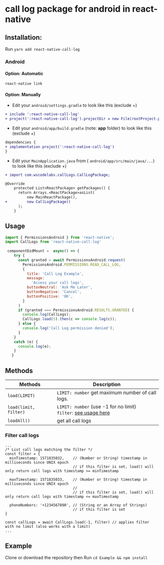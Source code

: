 # call log package for android in react-native


## Installation:
Run `yarn add react-native-call-log`
 

### Android

#### Option: Automatic
`react-native link`
#### Option: Manually
* Edit your `android/settings.gradle` to look like this (exclude +)

```diff
+ include ':react-native-call-log'
+ project(':react-native-call-log').projectDir = new File(rootProject.projectDir, '../node_modules/react-native-call-log/android')
```

* Edit your `android/app/build.gradle` (note: **app** folder) to look like this (exclude +)

 ```diff
dependencies {
 + implementation project(':react-native-call-log')
 }
 ```

* Edit your `MainApplication.java` from ( `android/app/src/main/java/...`) to look like this (exclude +)
```diff
+ import com.wscodelabs.callLogs.CallLogPackage;

@Override
    protected List<ReactPackage> getPackages() {
      return Arrays.<ReactPackage>asList(
          new MainReactPackage(),
+         new CallLogPackage()
      );
    }
```

## Usage

```javascript
import { PermissionsAndroid } from 'react-native';
import CallLogs from 'react-native-call-log'
 
 componentDidMount =  async() => {
    try {
      const granted = await PermissionsAndroid.request(
        PermissionsAndroid.PERMISSIONS.READ_CALL_LOG,
        {
          title: 'Call Log Example',
          message:
            'Access your call logs',
          buttonNeutral: 'Ask Me Later',
          buttonNegative: 'Cancel',
          buttonPositive: 'OK',
        }
      )
      if (granted === PermissionsAndroid.RESULTS.GRANTED) {
        console.log(CallLogs);
        CallLogs.load(5).then(c => console.log(c));
      } else {
        console.log('Call Log permission denied');
      }
    }
    catch (e) {
      console.log(e);
    }
   }
```

## Methods
Methods       | Description
------------- | -------------
`load(LIMIT)`   | `LIMIT: number` get maximum number of call logs.
`load(limit, filter)` | `LIMIT: number` (use -1 for no limit)<br> `filter`: [see usage here](#filter)
`loadAll()`        | get all call logs

### Filter call logs
```
...
/* List call logs matching the filter */
const filter = {
  minTimestamp: 1571835032,    // (Number or String) timestamp in milliseconds since UNIX epoch
                               // if this filter is set, load() will only return call logs with timestamp >= minTimestamp

  maxTimestamp: 1571835033,    // (Number or String) timestamp in milliseconds since UNIX epoch
                               //
                               // if this filter is set, load() will only return call logs with timestamp <= maxTimestamp

  phoneNumbers: '+1234567890', // (String or an Array of Strings)
                               // if this filter is set
}

const callLogs = await CallLogs.load(-1, filter) // applies filter with no limit (also works with a limit)
...
```
## Example
Clone or download the repository then Run `cd Example && npm install`
